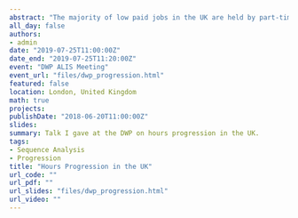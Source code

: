 ```yaml
---
abstract: "The majority of low paid jobs in the UK are held by part-time workers and one in eight part-time workers reports wanting to work more hours. Decreasing in-work poverty is a problem of increasing hours as well as hourly wages, but the majority of the literature has focused on the latter question. In this presentation, I report the results of an analysis I carried while at the DWP which explores the labour market experiences people face in the three years after leaving part-time work. Using harmonised data from the BHPS and UKHLS, I find considerable heterogeneity and cycling in the labour market, with only 30% of those leaving part-time work sustaining full-time employment over the next three years. Men are disproportionately likely to sustain full-time employment, with women less likely to do so, even conditional on moving from part-time to full-time work. This analysis uses Sequence Analysis methods, which I argue are preferable to logical rule approaches to categorising labour market trajectories, which have been used elsewhere in the literature."
all_day: false
authors: 
- admin
date: "2019-07-25T11:00:00Z"
date_end: "2019-07-25T11:20:00Z"
event: "DWP ALIS Meeting"
event_url: "files/dwp_progression.html"
featured: false
location: London, United Kingdom
math: true
projects:
publishDate: "2018-06-20T11:00:00Z"
slides: 
summary: Talk I gave at the DWP on hours progression in the UK.
tags: 
- Sequence Analysis
- Progression
title: "Hours Progression in the UK"
url_code: ""
url_pdf: ""
url_slides: "files/dwp_progression.html"
url_video: ""
---
```

